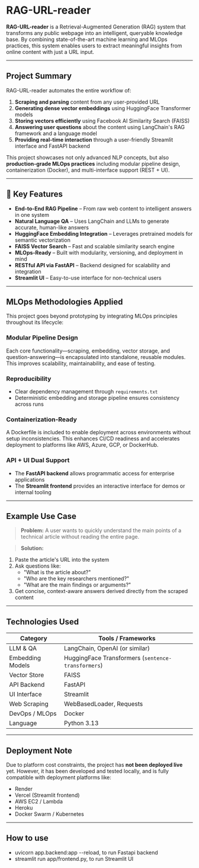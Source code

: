 #  RAG-URL-reader

**RAG-URL-reader** is a Retrieval-Augmented Generation (RAG) system that transforms any public webpage into an intelligent, queryable knowledge base. By combining state-of-the-art machine learning and MLOps practices, this system enables users to extract meaningful insights from online content with just a URL input.

---

##  Project Summary

RAG-URL-reader automates the entire workflow of:

1. **Scraping and parsing** content from any user-provided URL  
2. **Generating dense vector embeddings** using HuggingFace Transformer models  
3. **Storing vectors efficiently** using Facebook AI Similarity Search (FAISS)  
4. **Answering user questions** about the content using LangChain's RAG framework and a language model  
5. **Providing real-time interaction** through a user-friendly Streamlit interface and FastAPI backend  

This project showcases not only advanced NLP concepts, but also **production-grade MLOps practices** including modular pipeline design, containerization (Docker), and multi-interface support (REST + UI).

---

## 🔧 Key Features

-  **End-to-End RAG Pipeline** – From raw web content to intelligent answers in one system
-  **Natural Language QA** – Uses LangChain and LLMs to generate accurate, human-like answers
-  **HuggingFace Embedding Integration** – Leverages pretrained models for semantic vectorization
-  **FAISS Vector Search** – Fast and scalable similarity search engine
-  **MLOps-Ready** – Built with modularity, versioning, and deployment in mind
-  **RESTful API via FastAPI** – Backend designed for scalability and integration
-  **Streamlit UI** – Easy-to-use interface for non-technical users

---

##  MLOps Methodologies Applied

This project goes beyond prototyping by integrating MLOps principles throughout its lifecycle:

###  Modular Pipeline Design
Each core functionality—scraping, embedding, vector storage, and question-answering—is encapsulated into standalone, reusable modules. This improves scalability, maintainability, and ease of testing.

### Reproducibility
- Clear dependency management through `requirements.txt`
- Deterministic embedding and storage pipeline ensures consistency across runs

### Containerization-Ready
A Dockerfile is included to enable deployment across environments without setup inconsistencies. This enhances CI/CD readiness and accelerates deployment to platforms like AWS, Azure, GCP, or DockerHub.

###  API + UI Dual Support
- The **FastAPI backend** allows programmatic access for enterprise applications
- The **Streamlit frontend** provides an interactive interface for demos or internal tooling

---

##  Example Use Case

> **Problem:** A user wants to quickly understand the main points of a technical article without reading the entire page.

> **Solution:**  
1. Paste the article's URL into the system  
2. Ask questions like:  
   - "What is the article about?"  
   - "Who are the key researchers mentioned?"  
   - "What are the main findings or arguments?"  
3. Get concise, context-aware answers derived directly from the scraped content

---

##  Technologies Used

| Category              | Tools / Frameworks              |
|-----------------------|----------------------------------|
| LLM & QA              | LangChain, OpenAI (or similar)   |
| Embedding Models      | HuggingFace Transformers (`sentence-transformers`) |
| Vector Store          | FAISS                            |
| API Backend           | FastAPI                          |
| UI Interface          | Streamlit                        |
| Web Scraping          | WebBasedLoader, Requests          |
| DevOps / MLOps        | Docker          |
| Language              | Python 3.13                     |

---

##  Deployment Note

Due to platform cost constraints, the project has **not been deployed live** yet. However, it has been developed and tested locally, and is fully compatible with deployment platforms like:

- Render
- Vercel (Streamlit frontend)
- AWS EC2 / Lambda
- Heroku
- Docker Swarm / Kubernetes

---

## How to use
- uvicorn app.backend:app --reload, to run Fastapi backend
- streamlit run app/frontend.py, to run Streamlit UI
